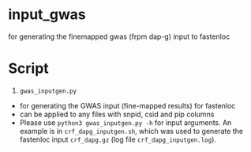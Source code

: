 # input_gwas
for generating the finemapped gwas (frpm dap-g) input to fastenloc
# Script
1. `gwas_inputgen.py`
- for generating the GWAS input (fine-mapped results) for fastenloc
- can be applied to any files with snpid, csid and pip columns
- Please use `python3 gwas_inputgen.py -h` for input arguments. An example is in `crf_dapg_inputgen.sh`, which was used to generate the fastenloc input `crf_dapg.gz` (log file `crf_dapg_inputgen.log`).